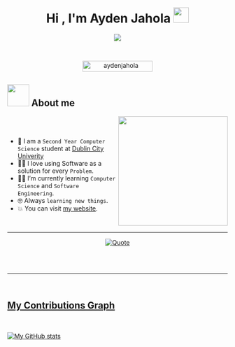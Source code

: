 <h1 align="center">Hi , I'm Ayden Jahola <img src="https://media.giphy.com/media/hvRJCLFzcasrR4ia7z/giphy.gif" width="35"></h1>

<p align="center">
  <a href="https://git.io/typing-svg"><img src="https://readme-typing-svg.demolab.com/?lines=Student;Developer;Designer;Freelancer;Technician;Software+Engineer&font=Fira%20Code&center=true&width=380&height=50"/></a>
</p>


<br>

<p align="center"> 
	<img src="https://komarev.com/ghpvc/?username=aydenjahola&label=Profile%20views&color=0047AB&style=plastic?" alt="aydenjahola" height=25px, width=160px/> 
	<!---
		<a href = "https://commits.top/egypt.html" target="_blank">
			<img src="https://aktive.tk/egypt/7oSkaaa?color=red" alt="Most Active Users" target="_blank" height=25px, width=250px/> 
		</a>
	-->

</p>

	
## <picture><img src = "https://github.com/7oSkaaa/7oSkaaa/blob/main/Images/about_me.gif?raw=true" width = 50px></picture> About me

<picture> <img align="right" src="https://github.com/7oSkaaa/7oSkaaa/blob/main/Images/Right_Side.gif?raw=true" width = 250px></picture>

<br><br>

- :school: I am a `Second Year Computer Science` student at [Dublin City Univerity](https://www.dcu.ie/)
- :technologist: I love using Software as a solution for every `Problem`.
- :student: I’m currently learning `Computer Science` and `Software Engineering`.
- :nerd_face: Always `learning new things`.
- :boom: You can visit [my website](https://aydenjahola.com).
<br>

---

<p align = "center">
	<a href="https://github.com/piyushsuthar/github-readme-quotes"> <img alt = "Quote" src="https://quotes-github-readme.vercel.app/api?type=horizontal&theme=tokyonight&animation=grow_out_in&quoteCategory=programming">
</p>

</br></br>
	
---
<br>

## My Contributions Graph
<br>
	
[![My GitHub stats](https://github-readme-stats.vercel.app/api?username=aydenjahola&show_icons=true&theme=dark&hide_border=true&hide=prs,contribs&count_private=true)](https://github.com/aydenjahola)
